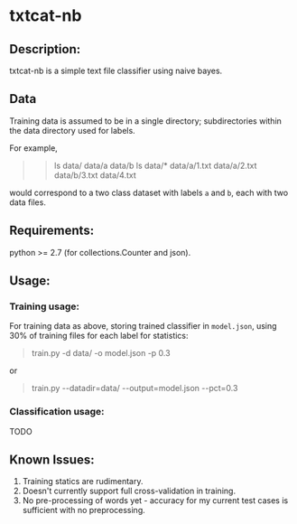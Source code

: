 # txtcat-nb

## Description:
txtcat-nb is a simple text file classifier using naive bayes.

## Data
Training data is assumed to be in a single directory; subdirectories within the data directory used for labels.

For example,

> >ls data/
> data/a data/b
> >ls data/*
> data/a/1.txt data/a/2.txt data/b/3.txt data/4.txt

would correspond to a two class dataset with labels `a` and `b`, each with two data files.

## Requirements:
python >= 2.7 (for collections.Counter and json).

## Usage:
### Training usage:
For training data as above, storing trained classifier in `model.json`, using 30% of training files for each label for statistics:
> train.py -d data/ -o model.json -p 0.3

or
> train.py --datadir=data/ --output=model.json --pct=0.3

### Classification usage:
TODO

## Known Issues:
 1. Training statics are rudimentary.
 2. Doesn't currently support full cross-validation in training.
 3. No pre-processing of words yet - accuracy for my current test cases is sufficient with no preprocessing.

